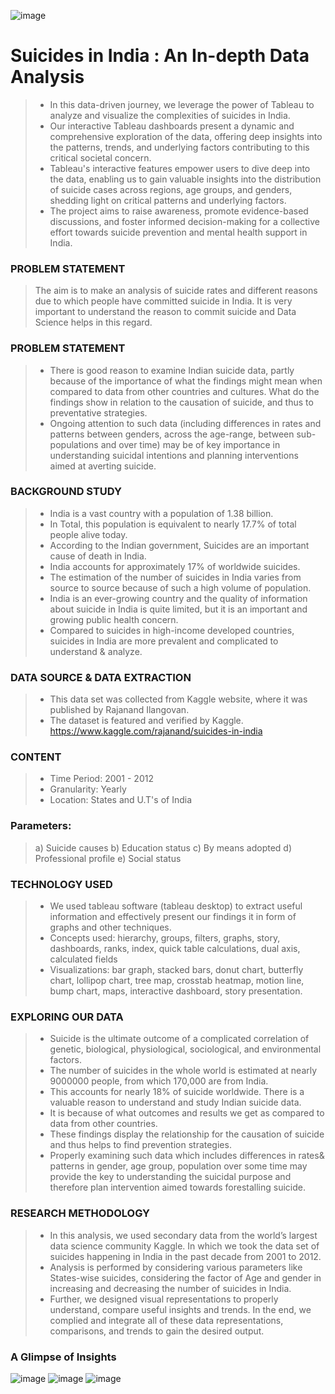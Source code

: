 ![image](https://github.com/MUSKAN1903/Suicides-in-India/assets/70433658/1fa94dab-618c-4a57-a534-c20808c7ff5d)


# Suicides in India : An In-depth Data Analysis 
> - In this data-driven journey, we leverage the power of Tableau to analyze and visualize the complexities of suicides in India.
> - Our interactive Tableau dashboards present a dynamic and comprehensive exploration of the data, offering deep insights into the patterns, trends, and underlying factors contributing to this critical societal concern.
> - Tableau's interactive features empower users to dive deep into the data, enabling us to  gain valuable insights into the distribution of suicide cases across regions, age groups, and genders, shedding light on critical patterns and underlying factors.
> - The project aims to raise awareness, promote evidence-based discussions, and foster informed decision-making for a collective effort towards suicide prevention and mental health support in India.

### PROBLEM STATEMENT
> The aim is to make an analysis of suicide rates and different reasons due to which people have committed suicide in India. It is very important to understand the reason to commit suicide and Data Science helps in this regard.

### PROBLEM STATEMENT
> -	There is good reason to examine Indian suicide data, partly because of the importance of what the findings might mean when compared to data from other countries and cultures. What do the findings show in relation to the causation of suicide, and thus to preventative strategies.
> -	Ongoing attention to such data (including differences in rates and patterns between genders, across the age-range, between sub-populations and over time) may be of key importance in understanding suicidal intentions and planning interventions aimed at averting suicide.

### BACKGROUND STUDY
> -	India is a vast country with a population of 1.38 billion.
> -	In Total, this population is equivalent to nearly 17.7% of total people alive today.
> -	According to the Indian government, Suicides are an important cause of death in India.
> -	India accounts for approximately 17% of worldwide suicides.
> -	The estimation of the number of suicides in India varies from source to source because of such a high volume of population. 
> -	India is an ever-growing country and the quality of information about suicide in India is quite limited, but it is an important and growing public health concern.
> -	Compared to suicides in high-income developed countries, suicides in India are more prevalent and complicated to understand & analyze.

### DATA SOURCE & DATA EXTRACTION
> - This data set was collected from Kaggle website, where it was published by Rajanand Ilangovan. 
> - The dataset is featured and verified by Kaggle.
> https://www.kaggle.com/rajanand/suicides-in-india

### CONTENT
> - Time Period: 2001 - 2012
> - Granularity: Yearly
> - Location: States and U.T's of India

### Parameters:
> a) Suicide causes
> b) Education status
> c) By means adopted
> d) Professional profile
> e) Social status

### TECHNOLOGY USED

> -	We used tableau software (tableau desktop) to extract useful information and effectively present our findings it in form of graphs and other techniques. 
> -	Concepts used: hierarchy, groups, filters, graphs, story, dashboards, ranks, index, quick table calculations, dual axis, calculated fields
> -	Visualizations: bar graph, stacked bars, donut chart, butterfly chart, lollipop chart, tree map, crosstab heatmap, motion line, bump chart, maps, interactive dashboard, story presentation.

### EXPLORING OUR DATA
> -	Suicide is the ultimate outcome of a complicated correlation of genetic, biological, physiological, sociological, and environmental factors. 
> -	The number of suicides in the whole world is estimated at nearly 9000000 people, from which 170,000 are from India. 
> -	This accounts for nearly 18% of suicide worldwide. There is a valuable reason to understand and study Indian suicide data. 
> -	It is because of what outcomes and results we get as compared to data from other countries. 
> -	These findings display the relationship for the causation of suicide and thus helps to find prevention strategies.
> -	Properly examining such data which includes differences in rates& patterns in gender, age group, population over some time may provide the key to understanding the suicidal purpose and therefore plan intervention aimed towards forestalling suicide.

### RESEARCH METHODOLOGY
> -	In this analysis, we used secondary data from the world’s largest data science community Kaggle. In which we took the data set of suicides happening in India in the past decade from 2001 to 2012. 
> -	Analysis is performed by considering various parameters like States-wise suicides, considering the factor of Age and gender in increasing and decreasing the number of suicides in India.
> -	Further, we designed visual representations to properly understand, compare useful insights and trends. In the end, we complied and integrate all of these data representations, comparisons, and trends to gain the desired output.

### A Glimpse of Insights

![image](https://github.com/MUSKAN1903/Silent-Suffering/assets/70433658/87999da1-4045-4431-a273-3d117bfa84df)
![image](https://github.com/MUSKAN1903/Suicides-in-India/assets/70433658/c3564617-f2c6-4f74-b7e0-5706bdbe90d6)
![image](https://github.com/MUSKAN1903/Suicides-in-India/assets/70433658/ed7b6d20-ce10-471d-b61e-4472b56e2b80)

